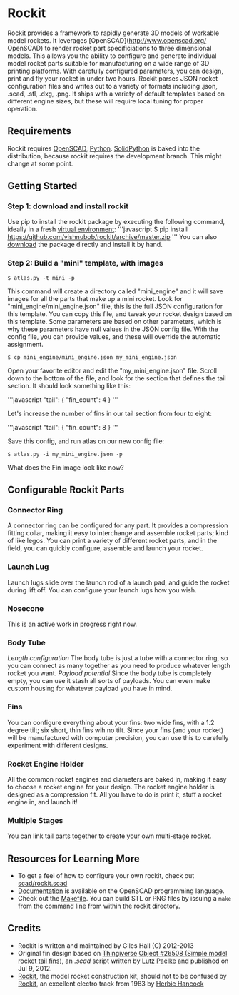 Rockit
======

Rockit provides a framework to rapidly generate 3D models of workable model rockets.  It leverages [OpenSCAD](http://www.openscad.org/ OpenSCAD) to render rocket part specificiations to three dimensional models. This allows you the ability to configure and generate individual model rocket parts suitable for manufacturing on a wide range of 3D printing platforms.  With carefully configured paramaters, you can design, print and fly your rocket in under two hours.  Rockit parses JSON rocket configuration files and writes out to a variety of formats including .json, .scad, .stl, .dxg, .png.   It ships with a variety of default templates based on different engine sizes, but these will require local tuning for proper operation.  

Requirements
------------
Rockit requires [OpenSCAD](http://www.openscad.org/downloads.html), [Python](http://www.python.org/download/).  [SolidPython](https://github.com/SolidCode/SolidPython) is baked into the distribution, because rockit requires the development branch.  This might change at some point.

Getting Started
---------------
### Step 1: download and install rockit
Use pip to install the rockit package by executing the following command, ideally in a fresh [virtual environment](https://pypi.python.org/pypi/virtualenv):
'''javascript
$ pip install https://github.com/vishnubob/rockit/archive/master.zip
'''
You can also [download](https://github.com/vishnubob/rockit/archive/master.zip) the package directly and install it by hand.

### Step 2: Build a "mini" template, with images

```jacascript
$ atlas.py -t mini -p
```

This command will create a directory called "mini_engine" and it will save images for all the parts that make up a mini rocket.  Look for "mini_engine/mini_engine.json" file, this is the full JSON configuration for this template.  You can copy this file, and tweak your rocket design based on this template.  Some parameters are based on other parameters, which is why these parameters have null values in the JSON config file.  With the config file, you can provide values, and these will override the automatic assignment.

```jacascript
$ cp mini_engine/mini_engine.json my_mini_engine.json
```

Open your favorite editor and edit the "my_mini_engine.json" file.  Scroll down to the bottom of the file, and look for the section that defines the tail section.  It should look something like this:


'''javascript
   "tail": {
       "fin_count": 4
   }
'''

Let's increase the number of fins in our tail section from four to eight:

'''javascript
   "tail": {
       "fin_count": 8
   }
'''

Save this config, and run atlas on our new config file:

```jacascript
$ atlas.py -i my_mini_engine.json -p
```

What does the Fin image look like now?










Configurable Rockit Parts
-------------------------

### Connector Ring
A connector ring can be configured for any part.  It provides a compression fitting collar, making it easy to interchange and assemble rocket parts; kind of like legos.  You can print a variety of different rocket parts, and in the field, you can quickly configure, assemble and launch your rocket.
### Launch Lug 
Launch lugs slide over the launch rod of a launch pad, and guide the rocket during lift off.  You can configure your launch lugs how you wish.
### Nosecone
This is an active work in progress right now.
### Body Tube
*Length configuration* The body tube is just a tube with a connector ring, so you can connect as many together as you need to produce whatever length rocket you want.
*Payload potential* Since the body tube is completely empty, you can use it stash all sorts of payloads.  You can even make custom housing for whatever payload you have in mind.
### Fins
You can configure everything about your fins: two wide fins, with a 1.2 degree tilt; six short, thin fins wih no tilt.  Since your fins (and your rocket) will be manufactured with computer precision, you can use this to carefully experiment with different designs. 
### Rocket Engine Holder
All the common rocket engines and diameters are baked in, making it easy to choose a rocket engine for your design.  The rocket engine holder is designed as a compression fit.  All you have to do is print it, stuff a rocket engine in, and launch it!
### Multiple Stages
You can link tail parts together to create your own multi-stage rocket.

Resources for Learning More
---------------------------
- To get a feel of how to configure your own rockit, check out [scad/rockit.scad](https://github.com/vishnubob/rockit/blob/master/scad/rockit.scad)
- [Documentation](http://en.wikibooks.org/wiki/OpenSCAD_User_Manual/The_OpenSCAD_Language) is available on the OpenSCAD programming language.
- Check out the [Makefile](https://github.com/vishnubob/rockit/blob/master/Makefile).  You can build STL or PNG files by issuing a `make` from the command line from within the rockit directory.

Credits
-------
- Rockit is written and maintained by Giles Hall (C) 2012-2013
- Original fin design based on [Thingiverse](http://www.thingiverse.com/) [Object #26508 (Simple model rocket tail fins)](http://www.thingiverse.com/thing:26508), an *.scad* script written by [Lutz Paelke](http://www.thingiverse.com/lpaelke/designs) and published on Jul 9, 2012.
- [Rockit](https://github.com/vishnubob/rockit), the model rocket construction kit, should not to be confused by [Rockit](http://en.wikipedia.org/wiki/Rockit), an excellent electro track from 1983 by [Herbie Hancock](http://en.wikipedia.org/wiki/Herbie_Hancock)

